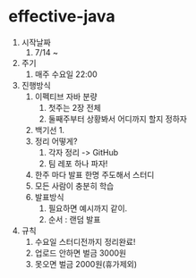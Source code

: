 # effective-java

1. 시작날짜 
    1. 7/14 ~ 
2. 주기
    1. 매주 수요일 22:00
3. 진행방식
    1. 이펙티브 자바 분량
        1. 첫주는 2장 전체
        2. 둘째주부터 상황봐서 어디까지 할지 정하자
    2. 백기선
        1. 
    3. 정리 어떻게?
        1. 각자 정리 -> GitHub
        2. 팀 레포 하나 파자! 
    4. 한주 마다 발표 한명 주도해서 스터디
    5. 모든 사람이 충분히 학습
    6. 발표방식
        1. 필요하면 예시까지 같이. 
        2. 순서 : 랜덤 발표 
4. 규칙
    1. 수요일 스터디전까지 정리완료!
    2. 업로드 안하면 벌금 3000원
    3. 못오면 벌금 2000원(휴가제외)
